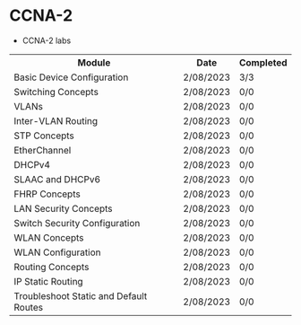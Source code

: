 # CCNA-2
- CCNA-2 labs

<table>
  <tr>
    <th>Module</th>
    <th>Date</th>
    <th>Completed</th>
  </tr>
  <tr>
    <td>Basic Device Configuration</td>
    <td>2/08/2023</td>
    <td>3/3</td>
  </tr>
  <tr>
    <td>Switching Concepts</td>
    <td>2/08/2023</td>
    <td>0/0</td>
  </tr>
  <tr>
    <td>VLANs</td>
    <td>2/08/2023</td>
    <td>0/0</td>
  </tr>
  <tr>
    <td>Inter-VLAN Routing</td>
    <td>2/08/2023</td>
    <td>0/0</td>
  </tr>
  <tr>
    <td>STP Concepts</td>
    <td>2/08/2023</td>
    <td>0/0</td>
  </tr>
  <tr>
    <td>EtherChannel</td>
    <td>2/08/2023</td>
    <td>0/0</td>
  </tr>
  <tr>
    <td>DHCPv4</td>
    <td>2/08/2023</td>
    <td>0/0</td>
  </tr>
  <tr>
    <td>SLAAC and DHCPv6</td>
    <td>2/08/2023</td>
    <td>0/0</td>
  </tr>
  <tr>
    <td>FHRP Concepts</td>
    <td>2/08/2023</td>
    <td>0/0</td>
  </tr>
  <tr>
    <td>LAN Security Concepts</td>
    <td>2/08/2023</td>
    <td>0/0</td>
  </tr>
  <tr>
    <td>Switch Security Configuration</td>
    <td>2/08/2023</td>
    <td>0/0</td>
  </tr>
  <tr>
    <td>WLAN Concepts</td>
    <td>2/08/2023</td>
    <td>0/0</td>
  </tr>
  <tr>
    <td>WLAN Configuration</td>
    <td>2/08/2023</td>
    <td>0/0</td>
  </tr>
  <tr>
    <td>Routing Concepts</td>
    <td>2/08/2023</td>
    <td>0/0</td>
  </tr>
  <tr>
    <td>IP Static Routing</td>
    <td>2/08/2023</td>
    <td>0/0</td>
  </tr>
  <tr>
    <td>Troubleshoot Static and Default Routes</td>
    <td>2/08/2023</td>
    <td>0/0</td>
  </tr>
</table>
